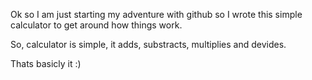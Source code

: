 Ok so I am just starting my adventure with github so I wrote this simple calculator to get around how things work.

So, calculator is simple, it adds, substracts, multiplies and devides.

Thats basicly it :)
